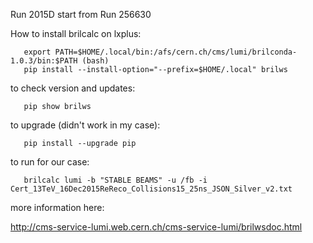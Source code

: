 Run 2015D start from Run 256630 

How to install brilcalc on lxplus:

       export PATH=$HOME/.local/bin:/afs/cern.ch/cms/lumi/brilconda-1.0.3/bin:$PATH (bash)
       pip install --install-option="--prefix=$HOME/.local" brilws

to check version and updates:

       pip show brilws

to upgrade (didn't work in my case):

       pip install --upgrade pip 

to run for our case:

       brilcalc lumi -b "STABLE BEAMS" -u /fb -i Cert_13TeV_16Dec2015ReReco_Collisions15_25ns_JSON_Silver_v2.txt

more information here:

http://cms-service-lumi.web.cern.ch/cms-service-lumi/brilwsdoc.html
